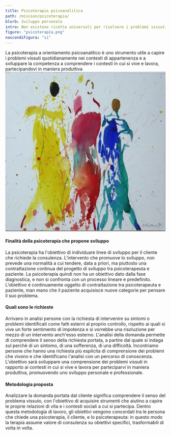 ```yaml
---
title: Psicoterapia psicoanalitica
path: /mission/psicoterapia/
blurb: Sviluppo personale 
intro: Non esistono ricette universali per risolvere i problemi vissuti, ma percorsi di senso che vale la pena attraversare. 
figure: "psicoterapia.png"
nascondiFigura: "si"
---
```

La psicoterapia a orientamento psicoanalitico è uno strumento utile a capire i problemi vissuti quotidianamente nei contesti di appartenenza e a sviluppare la competenza a comprendere i contesti in cui si vive e lavora, partecipandovi in maniera produttiva
![alt text](psicoterapia1.png)
#### Finalità della psicoterapia che propone sviluppo
La psicoterapia ha l'obiettivo di individuare linee di sviluppo per il cliente che richiede la consulenza.
L’intervento che promuove lo sviluppo, non prevede una normalità a cui tendere, data a priori, ma piuttosto una contrattazione continua del progetto di sviluppo tra psicoterapeuta e paziente.
La psicoterapia quindi non ha un obiettivo dato dalla fase diagnostica, e non si confronta con un processo lineare e predefinito.
L’obiettivo è continuamente oggetto di contrattazione tra psicoterapeuta e paziente, man mano che il paziente acquisisce nuove categorie per pensare il suo problema.
#### Quali sono le richieste
Arrivano in analisi persone con la richiesta di intervenire su sintomi o problemi identificati come fatti esterni al proprio controllo, rispetto ai quali si vive un forte sentimento di impotenza e si vorrebbe una risoluzione per mezzo di un intervento anch'esso esterno.
L'analisi della domanda permette di comprendere il senso della richiesta portata, a partire dal quale si indaga sul perchè di un sintomo, di una sofferenza, di una difficoltà.
Incontriamo persone che hanno una richiesta più esplicita di comprensione dei problemi che vivono e  che identificano l'analisi con un percorso di conoscenza.  
L'obiettivo sarà sviluppare una comprensione dei problemi vissuti in rapporto ai contesti in cui si vive e lavora per parteciparvi in maniera produttiva, promuovendo uno sviluppo personale e professionale.
#### Metodologia proposta
Analizzare la domanda portata dal cliente significa comprendere il senso del problema vissuto, con l'obiettivo di acquisire strumenti che aiutino a capire le proprie relazioni di vita e i contesti sociali a cui si partecipa.
Dentro questa metodologia di lavoro, gli obiettivi vengono concordati tra le persona che chiede una psicoterapia, il cliente, e lo psicoterapeuta: in questo modo la terapia assume valore di consulenza su obiettivi specifici, trasformabili di volta in volta.



